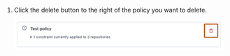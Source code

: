 1. Click the delete button to the right of the policy you want to delete.

   ![Screenshot of a policy with the delete button (a trash can icon) highlighted with a dark orange outline.](/assets/images/help/codespaces/policy-delete.png)
